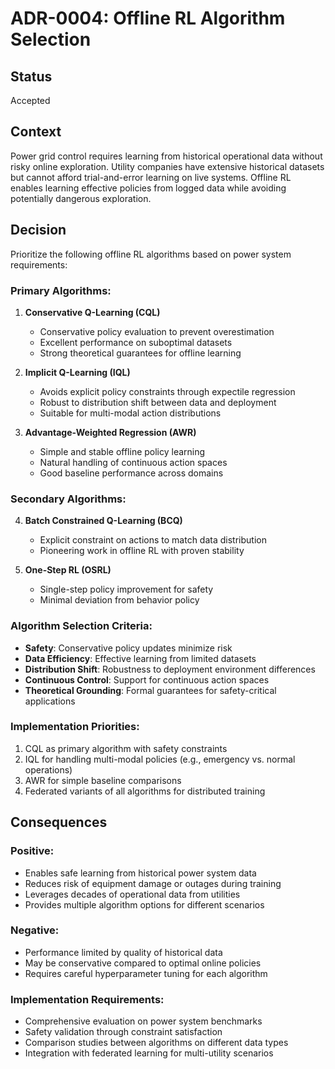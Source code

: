 # ADR-0004: Offline RL Algorithm Selection

## Status
Accepted

## Context
Power grid control requires learning from historical operational data without risky online exploration. Utility companies have extensive historical datasets but cannot afford trial-and-error learning on live systems. Offline RL enables learning effective policies from logged data while avoiding potentially dangerous exploration.

## Decision
Prioritize the following offline RL algorithms based on power system requirements:

### Primary Algorithms:
1. **Conservative Q-Learning (CQL)**
   - Conservative policy evaluation to prevent overestimation
   - Excellent performance on suboptimal datasets
   - Strong theoretical guarantees for offline learning

2. **Implicit Q-Learning (IQL)**
   - Avoids explicit policy constraints through expectile regression
   - Robust to distribution shift between data and deployment
   - Suitable for multi-modal action distributions

3. **Advantage-Weighted Regression (AWR)**
   - Simple and stable offline policy learning
   - Natural handling of continuous action spaces
   - Good baseline performance across domains

### Secondary Algorithms:
4. **Batch Constrained Q-Learning (BCQ)**
   - Explicit constraint on actions to match data distribution
   - Pioneering work in offline RL with proven stability

5. **One-Step RL (OSRL)**
   - Single-step policy improvement for safety
   - Minimal deviation from behavior policy

### Algorithm Selection Criteria:
- **Safety**: Conservative policy updates minimize risk
- **Data Efficiency**: Effective learning from limited datasets
- **Distribution Shift**: Robustness to deployment environment differences
- **Continuous Control**: Support for continuous action spaces
- **Theoretical Grounding**: Formal guarantees for safety-critical applications

### Implementation Priorities:
1. CQL as primary algorithm with safety constraints
2. IQL for handling multi-modal policies (e.g., emergency vs. normal operations)
3. AWR for simple baseline comparisons
4. Federated variants of all algorithms for distributed training

## Consequences

### Positive:
- Enables safe learning from historical power system data
- Reduces risk of equipment damage or outages during training
- Leverages decades of operational data from utilities
- Provides multiple algorithm options for different scenarios

### Negative:
- Performance limited by quality of historical data
- May be conservative compared to optimal online policies
- Requires careful hyperparameter tuning for each algorithm

### Implementation Requirements:
- Comprehensive evaluation on power system benchmarks
- Safety validation through constraint satisfaction
- Comparison studies between algorithms on different data types
- Integration with federated learning for multi-utility scenarios